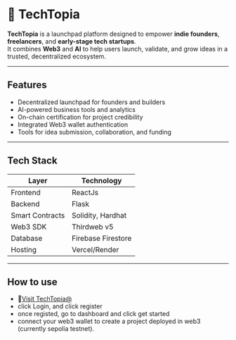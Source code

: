 # 🚀 TechTopia

**TechTopia** is a launchpad platform designed to empower **indie founders**, **freelancers**, and **early-stage tech startups**.  
It combines **Web3** and **AI** to help users launch, validate, and grow ideas in a trusted, decentralized ecosystem.

---

## Features

- Decentralized launchpad for founders and builders
- AI-powered business tools and analytics
- On-chain certification for project credibility
- Integrated Web3 wallet authentication
- Tools for idea submission, collaboration, and funding

---

## Tech Stack

| Layer        | Technology            |
|--------------|------------------------|
| Frontend     | ReactJs                |  
| Backend      | Flask                  |
| Smart Contracts | Solidity, Hardhat   |
| Web3 SDK     | Thirdweb v5            |
| Database     | Firebase Firestore     |
| Hosting      | Vercel/Render          |

---
## How to use
- 🔗[Visit TechTopia@](https://return5-techtopia.vercel.app)
- click Login, and click register
- once registed, go to dashboard and click get started
- connect your web3 wallet to create a project deployed in web3 (currently sepolia testnet).  


